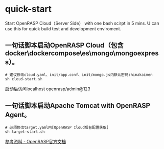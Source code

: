 # quick-start
Start OpenRASP Cloud（Server Side） with one bash scirpt 
in 5 mins.
U can use this for quick build test and development enviroment.

## 一句话脚本启动OpenRASP Cloud（包含docker\dockercompose\es\mongo\mongoexpress）。
```
# 建议修改cloud.yaml、init/app.conf、init/mongo.js内默认密码zhimakaimen
sh cloud-start.sh
```
启动后访问localhost openrasp/admin@123  

## 一句话脚本启动Apache Tomcat with OpenRASP Agent。
```
# 必须修改target.yaml内[OpenRASP Cloud后台配置获取]
sh target-start.sh
```

[参考资料 - OpenRASP官方文档](https://rasp.baidu.com/doc/install/panel.html)
